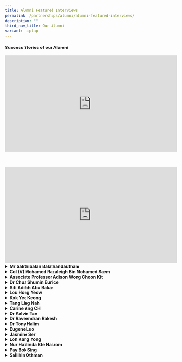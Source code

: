 ```yaml
---
title: Alumni Featured Interviews
permalink: /partnerships/alumni/alumni-featured-interviews/
description: ""
third_nav_title: Our Alumni
variant: tiptap
---
```

<h4><strong>Success Stories of our Alumni</strong></h4>
<div class="iframe-wrapper">
<iframe height="315" width="560" allowfullscreen="true" frameborder="0" src="https://www.youtube.com/embed/_IGOy8ezB1o"></iframe>
</div>
<p>
<br>
</p>
<div class="iframe-wrapper">
<iframe height="315" width="560" allowfullscreen="true" frameborder="0" src="https://www.youtube.com/embed/PKpxl0gqitU"></iframe>
</div>
<div data-type="detailGroup" class="isomer-accordion-group isomer-accordion isomer-accordion-white">
<details class="isomer-details">
<summary><strong>Mr Sakthibalan Balathandautham</strong>
</summary>
<div data-type="detailsContent" class="isomer-details-content">
<p>SBusiness Development Manager
<br>Straits Times Singaporean of the Year 2021
<br>Graduate of 2009</p>
<p></p>
<div class="isomer-image-wrapper">
<img style="width: 70%;" height="auto" width="100%" alt="" src="/images/Alumni/alumni___mr_sakthibalan_1.jpg">
</div>
<div class="isomer-image-wrapper">
<img style="width: 70%;" height="auto" width="100%" alt="" src="/images/Alumni/alumni___mr_sakthibalan_2.jpg">
</div>
<p><em>**ST Singaporean of the Year&nbsp;Sakthibalan&nbsp;Balathandautham donated part of his liver to a little girl he had never met.&nbsp;ST PHOTO: ARIFFIN JAMAR**</em>
<br>
</p>
<p><strong>What is your fondest memory of life in AI?<br></strong>Secondary
3 OLE program to Gunung Ayam (I hope i have the correct hill). During my
time - OLE3 was allocated to my batch by CCA types (ie Performing Arts
/ Sports / UG etc). This I believe was done to ensure the skill sets required
/ tasked were matching our learning curve.
<br>
</p>
<p>I was with the AISS Warrior Scouts during this time - and we took a train
into Malaysia and began our trip from the train station. My memories of
hiking up the steep hill, heavy backpack with gears, covered in mud - playing
in river rapids and even exploring limestone caves in the area; are still
etched in my memories. Our campsite and water source - situated on the
edge of a waterfall - was also our bathing area - amazing views and photos
were taken here - and not to forget the piercing pitch darkness that the
night. I still can recall the leeches that some of us were bitten by and
even managed to "join" us on the train back to Singapore.
<br>
</p>
<p>All in all - it made to want to explore and travel the world beyond what
we simply see.</p>
<p></p>
<p><strong>How has AI shaped you into the person you are today?<br></strong>My
secondary 1 &amp; 2 life was honestly terrible. I would consider myself
to be a little less interested in studying during that phase – but during
my upper secondary studies - I got my gears into place topping the level
for combined sciences and Ace-ing other subjects too.
<br>
</p>
<p>The ultimate takeaway : anything can be achieved, if you set your heart
and mind into it. This is the kind of person that I have become today.</p>
<p></p>
<p><strong>What did you do after AI?<br></strong>
</p>
<ul data-tight="true" class="tight">
<li>
<p>JC: Tampines Junior College</p>
</li>
<li>
<p>University: Degree: Business Management &amp; Strategy - Ritsumeikan Asia
Pacific University (Japan)</p>
</li>
<li>
<p>Singaporean of the Year 2021</p>
</li>
<li>
<p>Career: Japan External Trade Organization (JETRO) as Manager. Today I'm
a manager for importing and supplying A5 Miyazakigyu Japanese Beef</p>
</li>
</ul>
<p><strong>What inspired you to go down your career path?<br></strong>
</p>
<p>My inspiration was to seek a new high, setting a new record for myself
for a better tomorrow. Growing with my peers, my colleagues, my company,
my clients and then, myself.</p>
<p></p>
<p><strong>What advice do you have for our students of today?<br></strong>
</p>
<p>Qualifications &amp; Certificates only matter to get that door open. Beyond
that – it’s going to be your character, attitude, mentality and sheer will
that gets you over each and every wall.</p>
</div>
</details>
</div>
<div data-type="detailGroup" class="isomer-accordion-group isomer-accordion isomer-accordion-white">
<details class="isomer-details">
<summary><strong>Col (V) Mohamed Razaleigh Bin Mohamed Saem</strong>
</summary>
<div data-type="detailsContent" class="isomer-details-content">
<p>Class of 1988
<br>Mentor Colonel, Civil Defence Auxiliary Unit
<br>ManagingDirector, Manjaya Pte Ltd
<br>Director, Cloudfield Pte Ltd</p>
<div class="isomer-image-wrapper">
<img style="width: 40%;" height="auto" width="100%" alt="" src="/images/Alumni/alumni___Mohamed_Razaleigh.jpg">
</div>
<p>Photo with Ms Tan Ke-Xin after giving NS Talk in AI in August 2023</p>
<p></p>
<p><strong>What is your fondest memory of life in AI?</strong>
<br>- NPCC Cadet – Sgt
<br>- Track and Field – High Jump
<br>- Soccer – Goal Keeper</p>
<p></p>
<p>I was transferred from Dunman Secondary School (Haig Road) in Sec 3 (1996)
as my family moved to Yishun. In AISS, I am in the Normal stream (Technical)
and was a member of the NPCC uniform group and the athletic team under
the late Mr Samuel.</p>
<p></p>
<p>Currently, I am now a volunteer Colonel with the Civil Defence Auxiliary
Unit (CDAU) after completing my 28 years of National Service as an ORNSmen
with SCDF.</p>
<p></p>
<p><strong>What did you do after AI?</strong>
</p>
<p>I graduated from Singapore Polytechnic with a Diploma in Mechanical Engineering
in 1993 and&nbsp;</p>
<p>Coventry University with BSc Engineering and Business Management with
Honors (2<sup>nd</sup> Class Upper) in 2008.</p>
<p></p>
<p>I started my career in Information Technology<strong>, </strong>Power
&amp; Gas, Facilities and Engineering in various MultiNational Companies
(MNCs) such as AT&amp;T, JP Morgan, IBM, DBS, NCS, CBM and Singapore Power.
I was retrenched from work three times and failed in three startup businesses.
I am currently a Managing Director of Manjaya Pte Ltd and Director of Cloudfield
Pte Ltd which deals with rental of industrial properties.</p>
<p></p>
<p>Following my full time National Service with SCDF from 1993 to 1995, I
continued to serve with the following experiences:
<br>1. Conversion to an officer - 1997 (2nd LT)
<br>2. Deployed to Nepal under SCDF Ops Lionheart for earthquake rescue mission
as Deputy Contingent Commander (LTC) - Apr 2015&nbsp;
<br>3. Appointed as a Battalion Commander - Dec 2015.
<br>4. Promoted as a Colonel (NS) - 2017
<br>5. Appointed as a Deputy Division Commander in SCDF 2nd Division.
<br>6. Completed as an ORNSmen - 2021
<br>7. Appointed as Mentor Colonel (V) in CDAU - 2021.
<br>
<br>My Grassroots leadership appointments include 2010 to 2020 (Marsiling
and Woodgrove constituencies)
<br>- Chairman of C2E (Woodgrove)
<br>- Chairman of MAEC (Woodgrove)
<br>- Chairman of CSC (Woodgrove)
<br>- Member of C2E (Marsiling)</p>
<p></p>
<p></p>
<p><strong>What inspired you to continue to serve in SCDF beyond your NS term?</strong>
</p>
<p><strong><em>Personal Growth</em></strong>
<br>1. A unique platform for personal growth and development. Learn about
resilience, adaptability, teamwork and leadership.
<br>2. An opportunity to step out of our comfort zones, challenge ourselves,
and acquire valuable life skills
<br>3. Learn resilience, adaptability, teamwork, and leadership
<br>4. Exposes you to diverse experiences and perspectives, fostering a deeper
understanding and appreciation for the multicultural fabric of our nation.
<br>5. Promotes empathy, tolerance, and the ability to work harmoniously with
people from different backgrounds.
<br>6. Builds character and instils a sense of responsibility, discipline,
and civic duty.&nbsp;
<br>7. It helps shape your identity and equips you with essential skills that
will benefit you throughout your personal and professional life.</p>
<p></p>
<p><strong><em>Community Building</em></strong>
<br>During National Service, you will be involved in community projects, volunteer
work, and service-oriented activities.&nbsp;</p>
<p>These experiences allow you to connect with individuals from various walks
of life, understand their challenges, and actively contribute towards finding
solutions.
<br>
<br>1. Build strong and cohesive communities.
<br>2. Positive impact on the lives of others.
<br>3. Sense of belonging and collective responsibility.
<br>4. Connects with various walks of life.
<br>5. Cultivates spirit of empathy, compassion and social consciousness.</p>
<p></p>
<p><strong><em>National Development</em></strong>
<br>It empowers young individuals like yourselves to contribute directly to
the growth and prosperity of our country.
<br>- The opportunity to engage in nation-building initiatives, such as environmental
conservation, infrastructure development, education, healthcare, and more.
<br>- Your efforts directly impact the welfare and advancement of our nation.</p>
<p></p>
<p>National Service also nurtures a deep appreciation for our;
<br>1. Cultural heritage, history, and national values.
<br>2. It strengthens the sense of national identity and unity among the youth,
fostering a collective commitment to the betterment of our country.</p>
<p></p>
<p><strong>What advice do you have for our students of today?</strong>
<br>Your involvement will shape your own future while leaving a positive impact
on society. Embrace the opportunity to serve, learn and grow.</p>
</div>
</details>
</div>
<div data-type="detailGroup" class="isomer-accordion-group isomer-accordion isomer-accordion-white">
<details class="isomer-details">
<summary><strong>Associate Professor Adison Wong Choon Kit</strong>
</summary>
<div data-type="detailsContent" class="isomer-details-content">
<p>Class of 2000
<br>Associate Professor, Food, Chemical and Biotechnology Cluster
<br>Singapore Institute of Technology</p>
<p></p>
<div class="isomer-image-wrapper">
<img style="width: 40%;" height="auto" width="100%" alt="" src="/images/Alumni/alumni___Adison_Wong.jpg">
</div>
<p><strong>What is your fondest memory of life in AI?</strong>
</p>
<p></p>
<p>Staying back after school hours to engage in a variety of extracurricular
activities alongside friends, including basketball and interactive computer
games.</p>
<p></p>
<p><strong>How has AI shaped you into the person you are today?</strong>
</p>
<p></p>
<p>I crossed paths with a multitude of motivating educators who urged me
to pursue personal development, placing strong emphasis on attributes like
compassion, discipline, and empathy. Notably, individuals like Mr. Gabriel
Morais, my form teacher in 4E1 in 2001, and Ms. Emily Tow, my biology teacher,
were instrumental in recognizing and reinforcing my potential.</p>
<p></p>
<p><strong>What did you do after AI?</strong>
</p>
<p></p>
<p>I embarked on my academic journey by earning a Bachelor's degree in Chemical
and Biomolecular Engineering at NTU, and later, a Doctorate in Bioengineering
from Imperial College London. Throughout my studies, I maintained a stellar
academic record, graduating with first-class honors and earning recognition
as a Dean's list recipient. During my PhD research, I made significant
contributions to the field of synthetic biology. Notably, I pioneered the
groundbreaking concept of designer probiotics for human health, becoming
the first in the world to do so. This innovative work was published in
Molecular Systems Biology in 2011, a prestigious scientific journal in
the field. It not only earned the distinction of being the best research
paper in that journal but also ranked among the Top 10 Singapore Research
papers of the same year.&nbsp;</p>
<p></p>
<p>In 2014, I took on a pivotal role as the inaugural Program Manager of
the NUS Synthetic Biology Research Program. In this position, I collaborated
with private companies and government agencies to harness the economic
potential of synthetic biology in Singapore, contributing to its growth
and development.&nbsp;</p>
<p></p>
<p>In 2017, I joined the Singapore Institute of Technology as a lecturer
and, over the years, progressed to the position of Associate Professor
in 2023. This transition allowed me to continue my passion for education
and research. I am deeply grateful for the financial support I have received
from various esteemed organizations, such as the Ministry of Education,
Ministry of Defence, and the Lee Foundation. In 2022, I was honored to
receive the Singapore Teaching and Academic Research Talent award, which
recognized my dedication to scientific excellence and my contributions
to the betterment of society and human lives.&nbsp;</p>
<p></p>
<p>Perhaps the proudest moments in my career have come as a mentor, witnessing
the joy and fulfillment on the faces of my students as they realize their
dreams and achieve their goals. These moments reaffirm the significance
of my work in education and research, inspiring the next generation of
scientists and innovators.</p>
<p></p>
<p><strong>What inspired you to go down your career path?</strong>
</p>
<p></p>
<p>An inquisitive spirit, a love for science, and a compassionate heart for
humanity.</p>
<p></p>
<p><strong>What advice do you have for our students of today?</strong>
</p>
<p>Maintain patience and unwavering commitment in your pursuit of dreams;
the rewards will arrive at the right moment!</p>
<p></p>
</div>
</details>
</div>
<div data-type="detailGroup" class="isomer-accordion-group isomer-accordion isomer-accordion-white">
<details class="isomer-details">
<summary><strong>Dr Chua Shumin Eunice</strong>
</summary>
<div data-type="detailsContent" class="isomer-details-content">
<p>Class of 2004
<br>Internal Medicine Consultant, Tan Tock Seng Hospital</p>
<div class="isomer-image-wrapper">
<img style="width: 60%;" height="auto" width="100%" alt="" src="/images/Alumni/alumni___Chua_Shumin_Eunice.jpg">
</div>
<p><strong>What is your fondest memory of life in AI?</strong>
</p>
<p></p>
<p>Spending time with classmates preparing for special events like Racial
Harmony Day and Fundraising Day, studying in school together with classmates
and hanging out together after school at Northpoint.</p>
<p></p>
<p><strong>How has AI shaped you into the person you are today?</strong>
</p>
<p></p>
<p>The wonderful teachers I had were really inspiring and instilled a love
for learning in me. I was given opportunities for leadership and personal
growth and that helped made me more confident.</p>
<p></p>
<p><strong>What did you do after AI?</strong>
</p>
<p></p>
<p>After O levels, I went to RJC and then to NUS School of Medicine to fulfil
my dream of becoming a doctor. I now practice as an Internal Medicine consultant
in Tan Tock Seng Hospital. I also enjoy teaching medical students.</p>
<p></p>
<p></p>
<p><strong>What inspired you to go down your career path?</strong>
</p>
<p></p>
<p>My maternal aunt, who is also a doctor, has always been a good role model
for me. My parents were nurturing and encouraging, and did not pressure
me at all. My secondary school teachers, who taught me well and inspired
me to pursue my dream.</p>
<p></p>
<p><strong>What advice do you have for our students of today?</strong>
</p>
<p></p>
<p>Don't be afraid to dream big. Be diligent in everything, even the small
everyday things because self-discipline is needed for any kind of success.</p>
<p></p>
</div>
</details>
</div>
<div data-type="detailGroup" class="isomer-accordion-group isomer-accordion isomer-accordion-white">
<details class="isomer-details">
<summary><strong>Siti Adilah Abu Bakar</strong>
</summary>
<div data-type="detailsContent" class="isomer-details-content">
<p>Class of 1988
<br>Counsellor
<br>Director, APKIM Resources</p>
<div class="isomer-image-wrapper">
<img style="width: 50%;" height="auto" width="100%" alt="" src="/images/Alumni/alumni___siti_adilah.png">
</div>
<p><strong>What is your fondest memory of life in AI?</strong>
</p>
<p></p>
<p>It was wonderful how the programs and structure of AI brought out the
kampung atmosphere of 'gotong royong' where students from various levels
and classes worked together in making each milestone a success in itself.
My fondest memory must be the time I spent in my CCAs and the time I spent
representing AI for the interschool Debate Competition (Malay Language)
in 1988. AI was the National Champion the previous year and the pressure
for us to win was huge! We only had 1 week to prepare for the next qualifying
round and it was hectic. There were a lot of other students who were helping
us in the background, doing research, preparing props and being the alternate
team for us to practice. Our seniors came back to help us in our trainings.
The teacher in charge, Cikgu Rahmah Abdullah, was instrumental in bringing
the team and all the other students together as we were from different
classes, and she pushed us all to shine. We won the National competition
and brought back the trophy. It was such a pleasant memory with the deafening
cheers from busloads of supporters.</p>
<p></p>
<p><strong>How has AI shaped you into the person you are today?</strong>
</p>
<p></p>
<p>AI was a place that provided a safe space for students to explore their
ideas and interests. No matter what our level of ability was, once we showed
interest, the Teachers and Seniors would coach us so that we could improve
our skills and abilities. We were always encouraged to take the initiative
to plan and organize activities. I believe this helped us to always 'think
out of the box' and this has helped me in my working life as I have to
deal with many challenges of running my agency and needed to find various
unconventional ways to resolve them. AI has such a good pool of teachers
who were always supportive. I remember there was a time when my friends
and I were staying back after school and we were stuck on a Math problem.
A random Math teacher was passing by and we ran up to him to ask for help.
He sportingly taught us the Math concepts in the middle of the canteen.
The approachable nature of the teachers helped create the environment that
was conducive for students to reach out and be resourceful. This in turn
helped me have a 'can-do' attitude where I will explore ways to achieve
what I want.</p>
<p></p>
<p><strong>What did you do after AI?</strong>
</p>
<p></p>
<p>After AI, I went to Raffles Junior College. This was a pleasant achievement
as I was not among the top students in my class and neither was I from
the top few classes in my level. I went on to do my degree in NUS, Masters
in Economics in IIUM and another Masters in Counselling in UniSA. I am
currently heading APKIM Resources, an agency that provides counselling,
adoption services and programs for couples and families. I still take up
a few clients for marital counseling but I mainly do adoption counseling,
for birth families considering to give up their child for adoption.</p>
<p></p>
<p><strong>What inspired you to go down your career path?</strong>
</p>
<p></p>
<p>Since I was a student, I have always been involved in planning and running
programs. I love providing services where I can be directly involved with
the people I serve. Hence, when I was given an opportunity to lead APKIM,
I did not hesitate and left my job at a Statutory Board. I enjoy being
a part of the team that gives our clients a safe space where their voices
are heard, they are able to work on their issues and where relationships
and families are formed in adoption works. Couples attending our marriage
preparation or enrichment programs gain significant insights and are more
aware of relevant issues. I continue to be enriched as I perform my job
and I am grateful to be privileged to learn directly from the diverse life
experiences of APKIM's clients.</p>
<p></p>
<p><strong>What advice do you have for our students of today?</strong>
</p>
<p>Give your 100% focus in whatever you do and do not be afraid to reach
out for help. The resources are available for you to use wisely so do grab
the opportunities. After you have given your best, be proud of yourself
because the effort is what matters most. Last but not least, be kind and
supportive to one another and have lots &amp; lots of fun!</p>
</div>
</details>
</div>
<div data-type="detailGroup" class="isomer-accordion-group isomer-accordion isomer-accordion-white">
<details class="isomer-details">
<summary><strong>Lou Hong Yeow</strong>
</summary>
<div data-type="detailsContent" class="isomer-details-content">
<p>Class of 2011
<br>Physiotherapist, Changi General Hospital
<br>National Team Captain for Olympic Wrestling
<br>SEA Games Bronze Medalist (2019, 2023)</p>
<p></p>
<div class="isomer-image-wrapper">
<img style="width: 80%;" height="auto" width="100%" alt="" src="/images/Alumni/alumni___Lou_Hong_Yeow.jpg">
</div>
<p><strong>What is your fondest memory of life in AI?</strong>
</p>
<p></p>
<p>Spending time in making some of the best friends in life that I kept till
today.</p>
<p></p>
<p><strong>How has AI shaped you into the person you are today?</strong>
</p>
<p></p>
<p>I was slightly slower in terms of learning, perhaps due to my short attention
span, and my playful nature during my younger days proved to be challenging.
I am thankful for the slower pace of learning in the Normal Academic Stream
and having nurturing teachers and great friends alongside me to tide me
through my budding years.</p>
<p></p>
<p></p>
<p></p>
<p><strong>What did you do after AI?</strong>
</p>
<p></p>
<p>I am currently working as a physiotherapist in Changi General Hospital
for 2 years - I was awarded the Bachelor of Science in Physiotherapy, Honours
with Merit from SiT-TCD - I was also the recipient of the MOHH Healthcare
Merit Award for Physiotherapy from 2017-2021 - I also represent Singapore
in Olympic Wrestling as the current National Team Captain - I have been
to the SEA Games 3x, Commonwealth Games 1x - 2x Bronze medalist at the
2019 and 2023 SEA Games.</p>
<p></p>
<p><strong>What inspired you to go down your career path?</strong>
</p>
<p></p>
<p>As an athlete, I had a few injuries, some minor, some requiring surgeries.
My physiotherapist played a major in my rehabilitation journey. They helped
me to return to my sport, competitively at a national and regional level.
I wish to pay it forward and help other athletes who are facing what I
faced, helping them to get back on their feet. (This was my original intent)
However, having worked in the field for 2 years, I enjoy helping everyday
people from young adults to the elderly to get back to doing what is important
to them, adding life to years.</p>
<p></p>
<p><strong><a href="https://www.singaporetech.edu.sg/news/wrestlers-who-are-tenacious-healing-others" rel="noopener noreferrer nofollow" target="_blank">https://www.singaporetech.edu.sg/news/wrestlers-who-are-tenacious-healing-others</a></strong>
</p>
<p></p>
<p><strong>What advice do you have for our students of today?</strong>
</p>
<p>Be inquisitive, open to learning, and strive to be better. Your start
point will not dictate your endpoint.</p>
</div>
</details>
</div>
<div data-type="detailGroup" class="isomer-accordion-group isomer-accordion isomer-accordion-white">
<details class="isomer-details">
<summary><strong>Kok Yee Keong</strong>
</summary>
<div data-type="detailsContent" class="isomer-details-content">
<p>Class of 2005
<br>Of Counsel, Harry Elias Partnership LLP
<br>Legal Skills Instructor, NUS Law School</p>
<div class="isomer-image-wrapper">
<img style="width: 50%;" height="auto" width="100%" alt="" src="/images/Alumni/alumni___Kok_Yee_Keong.jpg">
</div>
<p><strong>What is your fondest memory of life in AI?</strong>
</p>
<p></p>
<p>My time as an alto saxophonist in AISS military band / symphonic band
in 2002-2005, where we did drills, marching, sectionals, music practice
every alternate day, and various other bonding activities. As well as playing
leisure basketball in school after lessons every other day (when there
was no band activities) until the evening when the school compound is closing
and the Indian security guard will holler "deng chu liao!" to us (Hokkien
for "time to go home!", but he said it in an endearing manner), and thereafter,
often moving over to Chong Pang CC or Block 111 to continue playing basketball
until past dinner time. Forged many fond memories and best friends during
these times.</p>
<p></p>
<p><strong>How has AI shaped you into the person you are today?</strong>
</p>
<p></p>
<p>Band instilled in me discipline, focus, the collective team spirit, and
we-can-do-it attitude. Basketball reminded me to always have fun and hang
out with friends despite the tough rigours of school and CCA. Being in
a neighbourhood school where it was truly a melting pot of races, backgrounds
and life experiences, has taught me to be grounded, the human touch in
interpersonal relationships, and different perspectives in life.</p>
<p></p>
<p><strong>What did you do after AI?</strong>
</p>
<p></p>
<p>I went on to Anderson Junior College, then NUS Law School. Now practising
as a dispute lawyer with Harry Elias Partnership LLP: <a href="https://www.harryelias.com/of-counsel/kok-yee-keong" rel="noopener noreferrer nofollow" target="_blank">https://www.harryelias.com/of-counsel/kok-yee-keong</a> Also
a Legal Skills Instructor with NUS Law School: <a href="https://law.nus.edu.sg/people/yee-keong-kok/" rel="noopener noreferrer nofollow" target="_blank">https://law.nus.edu.sg/people/yee-keong-kok/</a> During
my time in National Service, I started grassroots volunteering with Chong
Pang CC (where I used to hang out very often after school and thus formed
a connection of sorts).&nbsp;</p>
<p></p>
<p>Some achievements include:&nbsp;</p>
<p>(1) Teaching the Legal Analysis, Research and Communication (LARC) module
to a class of 10 to 13 first-year students, twice a week, over 2 semesters,
at NUS Law School.&nbsp;</p>
<p>(2) Named as one of Singapore’s 18 most influential lawyers under 40 by
the Singapore Business Review in 2021.&nbsp;</p>
<p>(3) Served as a young amicus curiae (friend of court) in a High Court
case on novel issues of law.&nbsp;</p>
<p>(4) Best Feature Article by a Young Lawyer 2021, Law Gazette, Law Society
of Singapore&nbsp;</p>
<p>(5) Volunteering on various legal committees, such as the Personal Injury
/ Property Damage (PIPD) Committee, and the Community Legal Clinics (CLC)
Committee.&nbsp;</p>
<p>(6) Volunteering at various legal clinics and Criminal Legal Aid Scheme
(CLAS).&nbsp;</p>
<p>(7) Appeared in all levels of Court on diverse subject matters.&nbsp;</p>
<p>(8) Grassroots Leader with Chong Pang CC for over 14 years, and on its
CCMC and CPYN.</p>
<p></p>
<p><strong>What inspired you to go down your career path?</strong>
</p>
<p></p>
<p>When I was choosing a university course, I sought an occupation that satisfied
2 criteria: (1) ability to help people directly, and (2) opportunity to
meet people on almost daily basis. Surprisingly, I did well at 'A' levels.
The old-school mindset of "don't waste good grades" kicked-in, and therefore,
I applied for medicine school first, and law school second, with NUS. I
was rejected by medicine school, and ended up in law school.</p>
<p></p>
<p><strong>What advice do you have for our students of today?</strong>
</p>
<p>Thoroughly enjoy your schooling days, and make lasting friends! It is
one of the last opportunities in your lifetime to organically befriend
people, and to do 'silly' things with them which later become cherished
memories. When you grow older and enter the workforce, you will look back
and either recall these fond memories, or regret that you haven't done
(enough of) this or that. I wish the former upon you!</p>
</div>
</details>
</div>
<div data-type="detailGroup" class="isomer-accordion-group isomer-accordion isomer-accordion-white">
<details class="isomer-details">
<summary><strong>Tang Ling Nah</strong>
</summary>
<div data-type="detailsContent" class="isomer-details-content">
<p>Class of 1987
<br>Artist, Educator, Curator,&nbsp;Activated C Studio
<br>NAC Young Artist Award (Art) 2004
<br>Created 'Walking into the Interstitial' (2022) - Marina Bay Station TEL</p>
<div class="isomer-image-wrapper">
<img style="width: 60%;" height="auto" width="100%" alt="" src="/images/Alumni/alumni___Tang_Ling_Nah.jpg">
</div>
<p><strong>What is your fondest memory of life in AI?</strong>
</p>
<p></p>
<p>There were so many fond memories, like singing together with my classmates
during music lessons in Sec 1 and 2, and having my sketch titled The Modern
Little Red Riding Hood selected and performed on stage during assembly
with my classmates, as well as the move from Upper Thomson Road to the
current Yishun location when I was in Sec 2. They were all memorable, not
just for the events themselves, but because of the dedicated teachers and
wonderful, fun and helpful classmates who were also involved! If I must
choose the fondest memory, then it would be that of participating in the
Inter-School Chemistry Speech Contest (now known as Chemistry•Communication
Challenge, or “Chem-dot-Comm” organised by the Chemistry Department, National
University of Singapore or NUS) when I was in Sec 4 with three other classmates.
Our Chemistry teacher Ms Pauline Wee was very encouraging and tirelessly
trained us in researching the topic, selecting the essential materials
and presenting orally before going for the competition. We practised in
class and some classmates also offered helpful suggestions, and even assisted
us prepare the slides. And the best of all was having the whole class supporting
us at the NUS competition. We didn’t win any award, but the spirit of the
whole class and the support given by teachers and the school really left
a deep impression on me.</p>
<p></p>
<p><strong>How has AI shaped you into the person you are today?</strong>
</p>
<p></p>
<p>AI’s all-rounded approach encouraged me to be open-minded and to develop
my interests and explore new subjects and skills. Even though I majored
in the Sciences (Biology, Chemistry and Physics), I was given the opportunity
to study the humanities. I took literature and enjoyed it so much! It had
helped me in my analytical and writing skills. I also recalled my Sec 2
form teacher Mrs Lim Chin Tok who was also the art teacher asking me to
consider taking up art at higher level. Sadly, I had to decline as I had
already selected 9 subjects for my “O” Levels and I was afraid I couldn’t
cope. The school also encouraged us to learn alongside the visually-challenged
students and to show empathy and tolerance to all around us. The “care”
element is thus crucial in training me to be more patient and considerate,
and this has helped me in my work now—be it creating my own work, working
with collaborators, teaching art students or dealing with clients.</p>
<p></p>
<p><strong>What did you do after AI?</strong>
</p>
<p></p>
<p>After AI, I moved on to the then Anderson Junior College to study my ‘A’
levels, majoring in the sciences—Biology and Chemistry. I was able to get
the grades that allowed me to enrol in pharmacy at NUS. I managed to obtain
a degree after 3 years and undergo a one-year pre-registration training
before getting my licence as a pharmacist. After working for about 2 years,
I felt that I needed to pursue something that I had always loved—art—because
I couldn’t get any younger. So, at age 26, I went to study at LASALLE College
of the Arts. The first art prize I won after my diploma proved that I might
be able to pursue art as a career path, even though I knew it would be
challenging. After obtaining my Bachelor of Arts (Fine Art), I gave up
my pharmacy licence and practised art full-time. That was the greatest
change in my life! Then between 2013–17, I became a student again and completed
my third degree—Bachelor of Arts (Translation &amp; Interpretation)—in
2018. I think the proudest moment of my artistic career was winning the
Young Artist Award (Art) given by the National Arts Council in 2004 and
receiving the award at the Istana, witnessed by my parents. Being in the
2nd Singapore Biennale where I created a large-scale drawing installation
that spanned over 4 inter-connected rooms was also memorable for me, not
just because it was an important international art exhibition based in
Singapore, but also giving me the opportunity to create a site-specific
new work that showed the progress of my practice. Another important achievement
would be the completion of the commissioned work Walking into the Interstitial
by the Land Transport Authority at Marina Bay Station, Thomson-East Coast
Line in November 2022.</p>
<p><a href="https://linktr.ee/lingnahtang.sg" rel="noopener noreferrer nofollow" target="_blank"><u>https://linktr.ee/lingnahtang.sg</u></a>
</p>
<p><a href="https://linktr.ee/lingnahtang.sg" rel="noopener noreferrer nofollow" target="_blank"><u>https://theartling.com/en/artist/tang-ling-nah/</u></a>
</p>
<p></p>
<p><strong>What inspired you to go down your career path?</strong>
</p>
<p></p>
<p>Interestingly, I didn’t stay long in pharmacy—my first career path. I
do have strong interests in biology and chemistry, inspired by the excellent
teachers I had at Sec. 3 and 4. Their delivery was very clear and the lessons
in the laboratory were lively and systematic. I had initially chosen to
further my studies in pharmacy because I thought it was a field that required
both Biology and Chemistry, and it would be interesting to know how medicines
work and to help humankind in the treatment of diseases. But after two
years as a pharmacist, I realised something was lacking and that I still
love art. A friend falling sick and a song titled Dreams by my Taiwanese
singer idol made me reflect on life’s ephemerality. I was then inspired
to study art at LASALLE College of the Arts. Winning the Della Butcher
Art Award after my diploma also marked a milestone in my artistic path.
I went on to complete my Bachelor of Arts (Fine Art) and presented my first
solo exhibition a year after graduation in 2002.</p>
<p></p>
<p><strong>What advice do you have for our students of today?</strong>
</p>
<p>Be open-minded and strive to learn as much things in life as you can.
You may be passionate about one thing, but explore others as well to be
aware of what is going on in other aspects of life, in this world. You
may never know when you may need that knowledge or skills, e.g. learn to
cook your own meals or even cut one’s hair! Once you have selected a path,
stay focused and honest, work hard to get to your destination. Hear from
different perspectives and examine all possibilities. Take the risks instead
of overthinking. Learn to let go and be happy with what you have. You may
not be able to get all you want, but so long as you know you have tried
your best, give yourself a pat on the back! Show empathy and be considerate
to people around you.</p>
</div>
</details>
</div>
<div data-type="detailGroup" class="isomer-accordion-group isomer-accordion isomer-accordion-white">
<details class="isomer-details">
<summary><strong>Carine Ang CH</strong>
</summary>
<div data-type="detailsContent" class="isomer-details-content">
<p>SPH Radio, 96.3 HAO FM, DJ and Senior Programme Director, Graduate of
1990</p>
<div class="isomer-image-wrapper">
<img style="width: 40%;" height="auto" width="100%" src="/images/carrieang.png">
</div>
<p><strong>Your fondest memory of life in AI?<br></strong>I have great memories
from my AI days. Learning was always fun with my teachers and classmates.
We are still very good friends after so many years.</p>
<p>I was from the Military band. It must have been the most memorable times
in AI. We had over 100 new recruits the year i joined and we had a lot
of fun learning how to play the instruments and practicing for all the
marching parade and performances. I was appointed Band Major in 1990 and
had the chance to lead the band. This experience helped me grew a lot and
impacted my life in many ways.</p>
<p><strong>Describe AI in one word<br></strong>Enriching</p>
<p><strong>What did you do after AI? (Can you list the awards and scholarships which you received as well? Thanks.)<br></strong>YJC,
A Levels 1991-1992
<br>Ngee Ann Poly ( Mass Communication) 1994-1997
<br>Radio Corporation Singapore ( Radio Producer Presenter) 1997
<br>RMIT, Australia ( Bachelor of Arts, Mass Communication) 1998
<br>Mediacorp Radio, 1999 -2010
<br>Sph Radio, 2011-Now
<br>Masters of Arts in Translation and Interpretation, NTU 2017</p>
<p><strong>What inspired you to go down this career path?<br></strong>I did
not really plan for a radio career, but i was given a chance and I worked
on it and also fell in love with the job.</p>
<p><strong>Any advice for our students of today?<br></strong>Don't be afraid
to try new things. Even if these are things that you think you don't like
or won't do well. Keep trying, have fun.
<br>I always say, " you are too young to resist new things".</p>
</div>
</details>
</div>
<div data-type="detailGroup" class="isomer-accordion-group isomer-accordion isomer-accordion-white">
<details class="isomer-details">
<summary><strong>Dr Kelvin Tan</strong>
</summary>
<div data-type="detailsContent" class="isomer-details-content">
<p>Head, Curriculum, Teaching &amp; Learning. National Institute of Education,
NTU, Graduated in 1983</p>
<div class="isomer-image-wrapper">
<img style="width: 60%;" height="auto" width="100%" src="/images/kelvintan.png">
</div>
<p><strong>Your fondest memory of life in AI?<br></strong>I remember my time
in AI as experiencing the freedom of being supported and guided by good
teachers and friends, and yet not be burdened by undue expectations or
unrealistic goals. That gave me the confidence, and support, to find my
life directions and priorities. Teachers and friends in AI were sincere
and authentic, and it was easy to make and keep friends. In fact, I’m still
in touch with a few classmates, and we play soccer occasionally. We run
less, at a slower pace, but we still chat as much whilst we’re playing!
AI provided the environment for lifelong friendships.</p>
<p><strong>Describe AI in one word<br></strong>A few come to mind:</p>
<p>(a) Freedom – You chose your pace, your goals, your level of ambition.
And the teachers would match that with corresponding support, and ambition!
Not that they would permit any of us to be mediocre or slack, but they
gave us lots of room to grow and mature.</p>
<p>(b) Sincerity – There was such a refreshing lack of airs and pretensions.
People were comfortable being who they were, and who/how others were. There
was an authenticity from the teachers, which encouraged us to be genuinely
supportive of our peers.</p>
<p>(c) Selflessness – many teachers were extremely hardworking and giving.
Whilst we strived and worked hard, were never became overly competitive
nor selfish. There was always celebration for the achievement(s) and successes
of our classmates. Even as I meet my AI classmates today, there is not
a single hint of envy amongst us despite the differences in our vocation
and material wealth - we’re just glad to be together again.</p>
<p><strong>What did you do after AI?<br></strong>I went on to Catholic Junior
College, and then read Law at the National University of Singapore. My
first jobs were in Law – as a legal officer and then as a law lecturer.
Then, I switched to teaching at a university, which I’m still doing after
more than a decade. Needless to say, the exemplary teachers I encountered
at AI inspired me (thanks Mr Kumar!), and I’m just trying to pass on the
values and live out the attributes I witnessed for myself in AI.</p>
<p><strong>What inspired you to go down this career path?<br></strong>See
above.</p>
<p><strong>Any advice for our students of today?<br></strong>(a) Build lasting
friendships – you’ll want friends to still play with in your fifties!
<br>(b) Learn from the best teachers – they exemplify the kind of life, vocation,
and calling we all aspire to.
<br>(c) Freedom is good only if there is also Friendship + Family – to support
you through thick and thin in life, and desire the best for you. If you
look hard enough, you can find it in your school!</p>
</div>
</details>
</div>
<div data-type="detailGroup" class="isomer-accordion-group isomer-accordion isomer-accordion-white">
<details class="isomer-details">
<summary><strong>Dr Raveendran Rakesh</strong>
</summary>
<div data-type="detailsContent" class="isomer-details-content">
<p>Doctor, Graduate of 1999</p>
<div class="isomer-image-wrapper">
<img style="width: 60%;" height="auto" width="100%" src="/images/drrav.png">
</div>
<p><strong>Your fondest memory of life in AI?<br></strong>My participation
in our school’s theatre production, “The King and I”. I was fortunate to
have been given the opportunity to play the role of Prince Chulalongkorn
in the musical in 1998 when I was in Sec 3. The time I spent with the cast
&amp; crew, the relationships I built and the experiences that I had form
some of my fondest memories of life in AI.</p>
<p>In addition, I had the privilege of representing AI in the first Julia
Gabriel Singapore Secondary Schools Debating Championships in 1999 together
with my talented teammates. I also met my wife Meera in AI, where we both
worked together as emcees for the school’s Speech &amp; Prize Giving Day
in 1999. These too are other fond memories of mine of life in AI.</p>
<p><strong>Describe AI in one word.<br></strong>“Defining” – I say this because
I gained experiences in AI that defined my future path. My tertiary education,
my career and my personal life were all positively influenced by my life
in AI. Dedicated teachers, endearing friendships and enriching learning
experiences at AI helped me prepare for future challenges. I am who I am
today largely because of this defining phase of my life at AI.</p>
<p><strong>What did you do after AI?<br></strong>After completing my GCE
‘O’ Level examinations, I went to Anderson Junior College to pursue my
pre-university education. Again, thanks to great teachers and a conducive
learning environment at AJC, I managed to perform well in my GCE ‘A’ Level
examinations. I also had the opportunity to excel in Drama in AJC, through
my CCA, the English LDDS. After National Service, I pursued Medicine in
the National University of Singapore (NUS) and graduated with M.B,B.S.
During my years in medical school, I continued to pursue my interest in
drama by participating in stage plays and working as an actor/host in various
television shows on Vasantham Channel between 2003 and 2007.</p>
<p>Upon graduation, I served my bond as a medical officer with the Ministry
Of Health by working in various hospitals and departments, learning important
skills and gaining valuable experiences that helped me become a better
doctor. I then moved to the private sector and served as the resident anchor
doctor of Silver Cross Family Clinic (Yishun) for more than 4 years. During
this period, I completed my Graduate Diploma in Family Medicine, became
a registered Family Physician and also passed the United States Medical
Licensing Examinations.</p>
<p>In October 2017, I started my own clinic, Day and Night Family Clinic,
at Sembawang. My goal is to provide holistic care to patients and improve
the quality of Family Medicine services in Singapore. In addition to being
busy with work at my clinic which opens every day of the week, I spend
valuable time with my wife, Meera and my lovely daughter, Diya, who turns
5 this year. I also occasionally engage in photography as a hobby during
my free time.</p>
<p><strong>What inspired you to go down this career path?<br></strong>I come
from a family of engineers. Fortunately, I was never pressured by my parents
to become one. However, they did value the importance of higher education,
always encouraging and motivating me to do better. Although I had initially
wanted to learn film-making in America, my financial situation could not
support this interest. As such, I decided to pursue an education in a field
that would allow me to engage with people and also be able to help them
through creative and analytical thinking. True to these aspirations, I
pursued Medicine and now having been a doctor for a decade, I have had
no regrets. Even though my medical school years were the most trying period
of my life, I persevered. I was inspired to pursue Family Medicine, thanks
to the positive experiences I had during my related clinical postings during
these years.</p>
<p>Some quotes that have inspired me:
<br>“It is not the destination that matters, but the journey instead” - Anonymous
<br>“Humility is the greatest wisdom” - My university tutor, Prof. Kuldip
Singh
<br>“Stay hungry, stay foolish” - Steve Jobs, Apple Inc.</p>
<p><strong>Any advice for our students of today?<br></strong>a) Love and
respect your parents as they will always mean the best for you.
<br>b) Respect and value your teachers as their greatest joy is seeing you
grow.
<br>c) Don’t engage in activities like smoking, drinking and abusing drugs,
as these do nothing but harm you.
<br>d) Work and play equally hard so that life can not only be successful,
but also fulfilling.</p>
</div>
</details>
</div>
<div data-type="detailGroup" class="isomer-accordion-group isomer-accordion isomer-accordion-white">
<details class="isomer-details">
<summary><strong>Dr Tony Halim</strong>
</summary>
<div data-type="detailsContent" class="isomer-details-content">
<p>Lecturer, Graduate of 1993</p>
<div class="isomer-image-wrapper">
<img style="width: 40%;" height="auto" width="100%" src="/images/tony.png">
</div>
<p><strong>Your fondest memory of life in AI?<br></strong>The annual Sports
Day, especially in my graduating year, 1993. Our class came together as
a team and displayed team camaraderie by cheering for classmates who were
participants in the events.</p>
<p><strong>Describe AI in one word.<br></strong>“Caring” – Teachers in AI
are very caring and help students to overcome struggles and challenges
faced. My favourite teachers were Ms Shanti and Ms Wong (Geography teacher).</p>
<p><strong>What did you do after AI?<br></strong>I joined Anderson Junior
College after AI</p>
<p><strong>What inspired you to go down this career path?<br></strong>I liked
Science and Mathematics in secondary school, and had a flair for creating
things, hence I decided to become an engineer. That way, I could create
things that are innovative! After several years as an engineer, I wanted
to be more involved in shaping and moulding the future of our nation, and
share my passion in creation through engineering. Hence, I turned from
Engineer to Educator, and joined Temasek Polytechnic as a lecturer.</p>
<p><strong>Any advice for our students of today?<br></strong>Always have
a hunger for knowledge!</p>
</div>
</details>
</div>
<div data-type="detailGroup" class="isomer-accordion-group isomer-accordion isomer-accordion-white">
<details class="isomer-details">
<summary><strong>Eugene Luo</strong>
</summary>
<div data-type="detailsContent" class="isomer-details-content">
<p>Air Warefare Officer (Command, Control and Communication) Singapore Air
Force, Graduate of 2007</p>
<div class="isomer-image-wrapper">
<img style="width: 50%;" height="auto" width="100%" src="/images/eugene.png">
</div>
<p><strong>Your fondest memory of life in AI?<br></strong>Being a part of
the AI Soccer team (Secondary 1-4) and Cross-Country team (Secondary 2
and 4)!</p>
<p><strong>Describe AI in one word<br></strong>“Forever”! The memories and
friendship forged will always stay close to my heart. There are so many
memories which are always close to my heart such as patient and caring
teachers who spent extra hours to help me with my learning (e.g., Chemistry
F9 in the school Prelim exams, but a C5 at the O-level exams), and of course
friends whom I still keep in touch with!</p>
<p><strong>What did you do after AI?<br></strong>After I graduated, I went
on to Temasek Polytechnic to do a Diploma in Electronics, where I also
received the CapitaLand Award for All-Round Excellence in 2011. Upon graduation
from TP, I enlisted for BMT and joined the Air Force, where I got the SAF
Academic Scholarship (Military) in 2012, and was sponsored to train at
the renowned Military Academy in the Australian Defence Force Academy.
I then did a Bachelor Degree in Aeronautical Engineering (University of
New South Wales (Canberra) @ Australian Defence Force Academy), and am
currently an Air Warfare Officer (Command, Control and Communication) with
the Air Force.</p>
<p>In my “co-curricular activity” of football, I have:
<br>- Represented Home United U15 Team (Y2006; 15 years old - Sec 3)
<br>- Represented Singapore U16 Team (Y2007; 16 years old - Sec 4)
<br>- Represented Singapore U17 and U21 Team (Y2008; 17 Years old)
<br>- Represented Singapore U18 Team (Y2009; 18 Years old)
<br>- Represented Singapore U23 aka Singapore Young Lions (Y2009 - 2011)
<br>- Represented Singapore U23 in 2010 Eximbank Cup held in Vietnam (Sept
2010)
<br>Scored the only goal for Singapore in the tournament against Asian Powerhouse
Iran (<strong><a href="https://www.redsports.sg/2010/09/28/singapore-iran-%20eximbank-cup-%20football/" rel="noopener" target="_blank">https://www.redsports.sg/2010/09/28/singapore-iran- eximbank-cup- football/</a></strong>)
<br>- Represented Singapore U23 in 2010 Asian Games held in Guangzhou, China
(Nov 2010) Scored the only goal for Singapore in the tournament.
<br>(<strong><a href="https://www.redsports.sg/2010/11/11/asian-games-%20football-singapore-%20india/" rel="noopener" target="_blank">https://www.redsports.sg/2010/11/11/asian-games- football-singapore- india/</a></strong>)
<br>- Represented Temasek Polytechnic soccer team from Y2008 - Y 2011
<br>- Captained the Temasek Polytechnic Team and emerged as Champion in the
The Institute-Varsity-Polytechnic Games (IVP Games) aka S R Nathan Challenge
Trophy Soccer Tournament in 2011</p>
<p><strong>What inspired you to go down this career path?<br></strong>Sports,
in particular Soccer, has always been an important part of my life since
I was 10 years old. It has taught me a lot about discipline, perseverance,
how to stay focused and the importance of being a team player. In fact,
I strongly encourage everyone to have a CCA as I believe that CCAs shape
one’s character.</p>
<p>Frankly speaking, I have no idea what I wanted career-wise when I was
in secondary school. All I knew was that I enjoyed Soccer a lot so I spent
a lot of time and energy training myself.</p>
<p>Eventually I wanted to play in the S-League and I was fortunate enough
to be talent scouted and selected to play for the Young Lions at the age
of 18.&nbsp;</p>
<p>At the end of Secondary 4, I wanted to pursue something aviation related
and hence I chose a course related to aviation in polytechnic.&nbsp;</p>
<p>I managed to join the Air Force and embark on my career and interest.
As an Air Warfare Officer (Command, Control and Communication) with the
Air Force, I am involved in performing precise air traffic control and
safeguarding our airspace through round-the- clock air surveillance.</p>
<p><strong>Any advice for our students of today?<br></strong>Life is full
of challenges and struggles and what defines you is the way you respond
to them.&nbsp;</p>
<p>Event + Response = Outcome</p>
<p>There were many times I faced failures, such as failures in exams, not
being selected for important Soccer games/tournament, etc. But it is how
you respond to these events that defines you as a person and the outcome.
With hard work, you can achieve what you set out to do. Like they say,
shoot for the moon. Even if you miss, you will land among the stars!</p>
</div>
</details>
</div>
<div data-type="detailGroup" class="isomer-accordion-group isomer-accordion isomer-accordion-white">
<details class="isomer-details">
<summary><strong>Jasmine Ser</strong>
</summary>
<div data-type="detailsContent" class="isomer-details-content">
<p>Professional Shooter &amp; Commonwealth Games Gold Medalist&nbsp;</p>
<div class="isomer-image-wrapper">
<img style="width: 50%;" height="auto" width="100%" src="/images/jasmine.png">
</div>
<p><strong>Your fondest memory of life in AI?<br></strong>The time spent
with my classmates in secondary 1 and 2! We were a tight-knit bunch. I
reminisce the time spent with my teammates training at the underground
shooting range after school hours. Back in my time, there was no air-conditioning,
so it was tough training in the hot and humid environment but I still enjoyed
every moment I spent there. I guess that’s what camaraderie is all about!</p>
<p><strong>Describe AI in one word<br></strong>Nurturing</p>
<p><strong>What did you do after AI?<br></strong>I went to Anderson Junior
College in 2007 and the National University of Singapore in 2009 to pursue
my interest in business studies. At the same time I continued to represent
Singapore in international competitions, after winning the Asian Games
team silver medal when I was in Secondary four.</p>
<p>Upon graduation, I became a full-time athlete to embark on my Olympic
dream journey. Today, I am a two-time Olympian, and have won medals in
the Asian, Commonwealth and South-East Asian Games.</p>
<p>Other Awards I have achieved:
<br>1. Singapore Sportswomen of the Year 2011 and 2015
<br>2. NUS Outstanding Young Alumni Award 2015
<br>3. NUS Eminent Business Young Alumni Award 2014</p>
<p><strong>What inspired you to go down this career path?<br></strong>I find
joy in the pursuit of achieving excellence in shooting. Each time I am
faced with a difficulty, I have to learn how to overcome it and I like
that there are always new challenges in every competition that help me
to improve. I was fortunate to be able to pick up this sport in AI and
developed the passion for it. When you do the things you love, you will
find the motivation and joy in them.</p>
<p><strong>Any advice for our students of today?<br></strong>Keep an open
mind, be curious about the world and one day you will find where your passion
lies. Go towards that direction and work hard because there are no shortcuts
in life.</p>
</div>
</details>
</div>
<div data-type="detailGroup" class="isomer-accordion-group isomer-accordion isomer-accordion-white">
<details class="isomer-details">
<summary><strong>Loh Kang Yong</strong>
</summary>
<div data-type="detailsContent" class="isomer-details-content">
<p>Research Scholar, A*Star, Graduate of 2009</p>
<div class="isomer-image-wrapper">
<img style="width: 40%;" height="auto" width="100%" src="/images/lky.png">
</div>
<p><strong>Your fondest memory of life in AI?<br></strong>Being the first
Performing Arts CCA in AI to be awarded Gold in SYF for the Chinese Orchestra
in 2009. It was a collective pride that we have broken records and fostered
a sense of cohesion that is very valuable. Despite all the hectic practices
up to easily 5-6 times a week when nearing SYF, it was a good run and an
awesome memory that we remember even after graduation.</p>
<p><strong>Describe AI in one word.<br></strong>Motivation. Not in a literal
sense and in fact largely indirect. Being in a neighbourhood school, I
knew we were not as resource-rich as compared to that of other top schools.
This made me constantly think about how to do things differently. In this
aspect, I think motivation fits my experiences at AI and ground my life
approaches motivated by thinking about problems and solution in a unique
manner in research.</p>
<p><strong>What did you do after AI?<br></strong>Contrary to what most people
think about my experiences, I am not an all-out straight A’s student. I
actually got admitted into National Junior College via Chinese Orchestra
(CO) through the Direct School Admission (DSA). In fact, I believe I got
10 points in O-levels in the end and that puts me easily at the bottom
end of NJC’s cohort.</p>
<p>While I was keen in CO back then and became the President of NJC’s Chinese
Orchestra and Guzheng Ensemble, I knew constantly that research was something
I have always been passionate about. Prior to entering NJC, I applied to
the Agency for Science, Technology and Research (A*STAR) Institute of Bioengineering
and Nanotechnology (IBN) and got into their prestigious Young Research
Program.</p>
<p>When I did start school at NJC, I met back then HOD of Research, Mr. Nick
Chan to request to take H3 Research as a subject because I did not meet
the “standard” O level science scores needed. Upon confirming my attachment
with IBN, he agreed to allow me to take H3 Research and he remained as
my Mentor ever since. Via research, I was also part of NJC’s Sapphire Scholar’s
Program and began representing NJC at the Singapore International Science
Challenge, Singapore Science and Engineering Fair and etc. This was quite
incredible to me as I actually DSA into NJC via Chinese Orchestra and yet,
I had the opportunity to be part of programs reserved for the top O-level
students.</p>
<p>By the end of JC 2, prior to A levels, I applied and was awarded the National
Science Scholarship (BS-PhD) under A*STAR and began studying Chemistry
at the University of Illinois at Urbana-Champaign where I worked with one
of the highest cited chemist in the world, Professor Yi Lu on metal ion
sensing in cells. Eventually, I graduated with Highest Distinction in Chemistry
along with the James Scholar Honors. I am now working collaboratively with
my colleagues at A*STAR, NUS and NTU on photoacoustic imaging for biomedical
applications. Moving on, I will be doing my PhD back in the US with offers
from Stanford University and University of Chicago. It has been a ride
and I never thought I could have gone from an average student in AISS to
where I am now. I hope AI students will carve out their own unique paths
to make an impact on society.</p>
<p><strong>What inspired you to go down this career path?<br></strong>This
is a particularly hard question and there is no one right answer. I would
say that every aspect of my life led me somehow to this career path in
science. I came from a fairly regular family. My dad is a Consultant while
my mum is an Insurance Agent. While they did not enforce certain ideals
as parents, the one message that came out strong was to be happy with what
I love. I remembered my mum saying that it would take all of her savings
to send me and my twin brother to university. That started me thinking
about how I was going to proceed in my education to change that. At NJC,
Mr. Nick Chan had arguably been the biggest impact in pushing me down the
path of science. I am glad that through the constant ups and downs (mostly
downs) in research, I fell in love with uncertainty and the unpredictability
of science. Through this uncertainty lies a plethora of new discoveries
waiting to be uncovered. In the future, I hope to look back at my life
and tell myself that my choice in science has been a good ride and I have
solved a few important problems that were worth solving.</p>
<p><strong>Any advice for our students of today?<br></strong>Think of and
do something that will differentiate you from the rest. Think big about
how to have an impact on others.</p>
</div>
</details>
</div>
<div data-type="detailGroup" class="isomer-accordion-group isomer-accordion isomer-accordion-white">
<details class="isomer-details">
<summary><strong>Nur Hazlinda Bte Nasrom</strong>
</summary>
<div data-type="detailsContent" class="isomer-details-content">
<p>Research Scholar, A*Star, Graduate of 2009</p>
<div class="isomer-image-wrapper">
<img style="width: 50%;" height="auto" width="100%" src="/images/nur.png">
</div>
<p><strong>Your fondest memory of life in AI?<br></strong>I often got labelled
as “teacher's pet”! My POA teacher, the late Mr Vale, trusted me to be
the class representative for his subject for 3 good years. Not only that,
he loved using my book to go through the homework with the class. My physics
teacher did almost the same. He would send my books or files for the annual
HOD file check. Although I got teased by my classmates, that was definitely
my fondest memory. In fact, most of the teachers who taught me still remember
my name!</p>
<p>I'm also thankful for my commitment in Girl Guides that gave me the opportunity
to lead as an Assistant Company Leader. I'm grateful for receiving awards
such as: SINGA, EAGLES, and the Achievement Day CCA Award for Service.
I also got academic bursaries and scholarships during my first four years
in AI.</p>
<p><strong>Describe AI in one word<br></strong>GREEN!</p>
<p><strong>What did you do after AI?<br></strong>I had my first work experience
at McDonald's while waiting for my O-level results. Although it was just
a short period of time, I enjoyed making ice creams. Since I was working
at Northpoint, some of my customers were my teachers and friends.</p>
<p>I took up a nursing diploma in Ngee Ann Polytechnic where I had so much
fun in school. After that, I started working in Tan Tock Seng Hospital
in a medical ward. Two years ago, I earn my Bachelor's Degree from Curtin
Singapore while juggling studies and work. Today, I have worked for almost
7 years and am a Senior Staff Nurse. On a daily basis, I take charge of
7-8 patients during my shift. At the same time, I'm tasked and given the
responsibility to guide and oversee junior nurses. I have always wanted
to be a teacher but I realised that a nurse plays a teacher’s role too.
Every day in nursing is different, it's a learning process.</p>
<p><strong>What inspired you to go down this career path?<br></strong>Honestly,
nursing is not easy. Besides passion, it takes a lot of patience. Most
of my patients are in the ward for a long time (weeks, or even months).
Some are frequently admitted patients. As nurses, we need to build rapport
with our patients and their families. When trust is gained, they will have
confidence that we will be able to nurse their loved ones back to health.
When I'm back home, my mother is my confidant. She lends me her listening
ears for my daily rant about work. But what makes me inspired to stay in
this career is the sense of fulfilment at the end of the day. Nursing is
a calling, not just a job.</p>
<p><strong>Any advice for our students of today?<br></strong>It's always
good to be ambitious and plan ahead, but it's a smarter move to have a
backup plan in case your original plan fails. We must be open to learning
new things.</p>
</div>
</details>
</div>
<div data-type="detailGroup" class="isomer-accordion-group isomer-accordion isomer-accordion-white">
<details class="isomer-details">
<summary><strong>Pay Bok Sing</strong>
</summary>
<div data-type="detailsContent" class="isomer-details-content">
<p>Owner, Nippon Koi Farms, Graduate of 1979</p>
<div class="isomer-image-wrapper">
<img style="width: 60%;" height="auto" width="100%" src="/images/pbs.png">
</div>
<p><strong>对母校最美好的回忆:<br></strong>老师们的细心教导和同学们的相互扶持，使我能在这万变的社会中秉持着母校的的价值观——坚忍
RESILIENCE、 正直Integrity、 坚定Steadfastness、卓越Excellence、关心Care、勇敢Courage、感恩gratitude
——创出一番事业。</p>
<p><strong>Your fondest memory of life in AI?<br></strong>The dedication
from my teachers and the mutual supportiveness of the students enable me
to uphold the values of my alma mater - Perseverance, Steadfastness, Excellence,
Excellence, Care, Courage Gratitude - in this ever-changing society.</p>
<p><strong>用一个词来描述母校 - 作育英才！</strong>
</p>
<p><strong>Describe AI in one word<br></strong>Talent ! It is a home where
talent grows!</p>
<p><strong>你在离开母校之后走向什么职业道路？<br></strong>我是一只龙沟鱼，来自三巴旺一个务农的家庭。因为从小就跟随父母在农场里帮忙种植一些蔬菜，养殖一些猪、鸡、鸭、螃蟹、虾和观赏鱼,所以毕业后就带着母校教授予我的科学知识和母校的精神勇敢地继承父辈的农场并将他们的事业发扬光大！我的农场几经搬迁，几经奋斗，经历了风风雨雨，因为我坚定了母校的精神，终于这只龙沟鱼找到了一个家，也就是现在的NIPPON
KOI FARM.</p>
<p><strong>What did you do after AI?<br></strong>I was a “Longkang fish”
(Longkang: dialect term for drain) from a farmer's family in Sembawang.
I grew up helping my parents grow vegetables on the farm, breeding pigs,
chickens, ducks, crabs, shrimps and ornamental fish. Not only did I learn
scientific knowledge from my teachers, AI also taught me to be courageous.
Since I graduated, armed with these gifts from AI, I inherited my father’s
farm and grew the business. There were many challenges along the way. I
brought my farm through multiple relocations and steered it through many
ups and downs. AI values guided me through my journey. Finally, this “Longkang
fish” has found a home, which is NIPPON KOI FARM.</p>
<p><strong>是什么激励你走向这条道路?<br></strong>激励我走向这条道路其实是一只卓越（excellence ）的狗，它一直跟随我的渔场多年，也是我最忠实的朋友！它勇敢（courage
）正直（integrity ）地帮我击退了多次的偷鱼贼！
<br>每当逢年过节的时候，我和我的哥哥必须回家吃团圆饭，而它坚定（steadfastness ）地守护着我的渔场。那时正好渔场被逼搬到淡滨尼尚未建好的渔场，我所有的鲤鱼鱼种还在林厝港渔场，所有邻居都搬走了。我们在停水停电的情况下，继续和我哥哥及三只狗守住重要的锦鲤鱼种！
<br>当淡滨尼的渔场建成之后，我想把我的狗儿也带过去，却被屋主拒绝了！我又舍不得把它们送去动物保护协会（SPCA） 。我心想发展商已经来拆除屋子了，这些狗儿肯定会跟他们那里去讨吃的，但我还是不放心，三天两头地回去送食物给它们，关心（care
）他们。当我最后一次回去看它们的时候，其它的狗儿已经离开，只有这只狗勇敢（courage ）坚忍（RESILIENCE ）地守住没有屋子，没有鱼池的空渔场。让我没有想到的是狗儿因为没有淡水而喝到海水，结果眼睛已经瞎了，但它还是能够分辨出我的脚步声，慢慢的走到我的身边低声的哀嚎！.
看到它这个样子，我伤心极了抱着它也哭了。当时我有一个强烈的感触，心想:我是一个人却连一只狗都救不了，而它却为我的渔场坚忠职守，不离不弃！我很伤心，所以我抱着一颗感恩（gratitude
）的心立志，将来我要拥有自己的渔场，不要再过着寄人篱下的生活！</p>
<p><strong>What inspired you to go down this career path?<br></strong>Encouraging
me to continue on this path is actually a very loyal and resilient dog
which has followed my fishing grounds for many years and is my most loyal
friend! It bravely helped me to repel thieves who tried to steal the fishes
repeatedly!
<br>During the holidays, when my brother and I had to go home for a reunion
dinner, it was steadfastly guarding my fishing grounds. At that time, when
the fishing grounds were forced to move to an unbuilt fishing ground in
Tampines, all my carp species were removed from the Lim Chu Kang fishing
grounds and all the neighbours were removed. In the event of a power outage,
we continued to hold important Koi species with my brother and three dogs!
When Tampines fishing grounds were built, I wanted to bring my dog along,
but I was rejected by the owner! I am reluctant to send them to the SPCA.
I thought the developers have come to dismantle the house, and the dogs
are sure to go there with them to eat, but I still do not trust, go back
and send food to them every day, Care for them. When I went back to see
them for the last time, the other dogs had left, only the courage, RESILIENCE,
Hold empty fish farm without a house or fish pond. What I did not realize
was that the dog was blind because she had no fresh water and was drinking
seawater, but it was still able to tell my footsteps and walked slowly
to my side. See it like this, I cried hugging it very sadly. At that time
I had a strong feeling, I thought: I am a person cannot even save a dog,
but it is my loyalty to my fishing farm, never betray! I am very sad, so
I am determined to hold a gratitude heart _ in the future I want to have
their own fishing grounds, do not live a hedgerow life!</p>
<p><strong>对今日的母校学生有什么忠告？<br></strong>人生的道路是靠自己走出来的！最大的敌人就是自己，只有每天都要自我挑战才能使自己进步，而学校和老师只能教导引导你。社会是很现实，也是很残酷的，所谓适者生存，能者多劳,自己不努力就要被淘汰.
学生要有自信、要有一个大目标、要有一个奔跑追求的方向。通过坚持不懈的努力才能成功！</p>
<p><strong>Any advice for our students of today?<br></strong>You craft your
own path towards your destiny! You are your biggest enemy. School and teachers
can only teach and guide you but you can only continue to improve when
you challenge yourself every single day. The society is very realistic
and harsh. Remember, it is “Survival of the Fittest”. As the saying goes,
“An able man is always busy”, one will become obsolete if we do not work
hard. Students need to be confident and dare to dream big. One can only
achieve success by putting in unremitting efforts and being resilient!</p>
</div>
</details>
</div>
<div data-type="detailGroup" class="isomer-accordion-group isomer-accordion isomer-accordion-white">
<details class="isomer-details">
<summary><strong>Sallihin Othman</strong>
</summary>
<div data-type="detailsContent" class="isomer-details-content">
<p>General Aviation Pilot, Graduate of 2001</p>
<div class="isomer-image-wrapper">
<img style="width: 40%;" height="auto" width="100%" src="/images/sall.png">
</div>
<p><strong>Your fondest memory of life in AI?<br></strong>The very first
speech I did as Head Prefect for the (then called) Speech Day 2001, where
I was up on the school hall podium addressing the whole school and had
to pronounce the very first Chinese phrase in my life (which was part of
my speech), 失败是成功之母 to a resounding applause from the audience. It was
very overwhelming and humbling to receive such support despite my rusty
hanyu pinyin!</p>
<p><strong>Describe AI in one word<br></strong>Nostalgic!</p>
<p><strong>What did you do after AI?<br></strong>After I graduated from AI,
I pursued my dream and career interest, which was to become a pilot. I
had dreams of becoming an RSAF fighter pilot, however that did not materialize,
and so I settled to become a general aviation pilot instead.</p>
<p>I actually took a more unconventional approach to education. I was in
Anderson Junior College in Yio Chu Kang. After graduating from Junior College,
I found that there was no route to realise my passion and dream for aviation.
The polytechnics did not have any aviation courses then (the very first
aerospace course only opened in 2003, after I had already enrolled into
AJC). Therefore, after I graduated from AJC, I served my National Service
first. During my time in NS, I had a long thought about my education path
and did a lot of research. Finally, I made up my mind to enrol back into
Polytechnic, as I did not want to go into University studying in a course
that I did not really like. Therefore, I went back to Singapore Polytechnic
after National Service and got into the Diploma in Aeronautical Engineering
(DARE) course. It was the best decision of my life! I am one of the few
people who took the road less travelled by, and in doing that, I earned
both an A-level certificate as well as a polytechnic Diploma!</p>
<p><strong>What inspired you to go down this career path?<br></strong>I guess
my father largely influenced me to go down this career path. Back during
my formative years as a child, he used to bring me to air shows and it
was during this time that my interest in aviation was piqued and grew.
My father also bought me my very first PC game; it was a fighter jet simulation
and he even went all the way to buy me a joystick to fly it! He was supportive
of my interest. What became a mere hobby soon evolved to become a dream
and then a lifelong ambition. It has taken me this far now and I am glad
I pursued it!</p>
<p><strong>Any advice for our students of today?<br></strong>Don’t be afraid
to pursue your dreams, no matter how unconventional the path you take.
Your passion will bring you far; let it guide you and do not stop until
you get whatever you desire. I have always believed in the power of passion;
“Choose a job you love, and you will never have to work a day in your life,”
Confucius once said. Live by these words of wisdom, and you will always
be happy.</p>
<p><strong>Achievements in AI:<br></strong>Outstanding All Rounders Students
(OARS) Award,
<br>Certificate of Merit (1st in English),
<br>Certificate of Merit (1st in Higher Malay Language),
<br>Certificate of Merit (Prefectorial Board),
<br>Prefect Service Award Plaque</p>
</div>
</details>
</div>
<p></p>